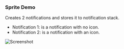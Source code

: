 ### Sprite Demo

Creates 2 notifications and stores it to notification stack.
- Notification 1: is a notification with no icon.
- Notification 2: is a notification with an icon.

![Screenshot](screenshot.png)
